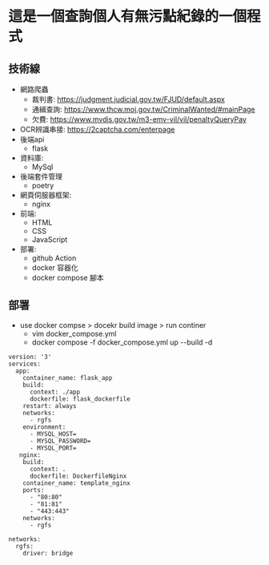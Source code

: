 # 這是一個查詢個人有無污點紀錄的一個程式



技術線
---
- 網路爬蟲
    - 裁判書: https://judgment.judicial.gov.tw/FJUD/default.aspx
    - 通緝查詢: https://www.thcw.moj.gov.tw/CriminalWanted/#mainPage
    - 欠費: https://www.mvdis.gov.tw/m3-emv-vil/vil/penaltyQueryPay
- OCR辨識串接: https://2captcha.com/enterpage
- 後端api
    - flask
- 資料庫:
    - MySql
- 後端套件管理
    - poetry
- 網頁伺服器框架:
    - nginx
- 前端:
    - HTML
    - CSS
    - JavaScript
- 部署:
    - github Action
    - docker 容器化
    - docker compose 腳本

部署
---
- use docker compse > docekr build image > run continer
    - vim docker_compose.yml
    - docker compose -f docker_compose.yml up --build -d
```
version: '3'
services:
  app:
    container_name: flask_app
    build:
      context: ./app
      dockerfile: flask_dockerfile
    restart: always
    networks:
      - rgfs
    environment:
      - MYSQL_HOST=
      - MYSQL_PASSWORD=
      - MYSQL_PORT=
   nginx:
    build:
      context: .
      dockerfile: DockerfileNginx
    container_name: template_nginx
    ports:
      - "80:80"
      - "81:81"
      - "443:443"
    networks:
      - rgfs

networks:
  rgfs:
    driver: bridge
```
